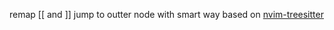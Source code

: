 remap [[ and ]] jump to outter node with smart way based on [nvim-treesitter](https://github.com/nvim-treesitter/nvim-treesitter)
